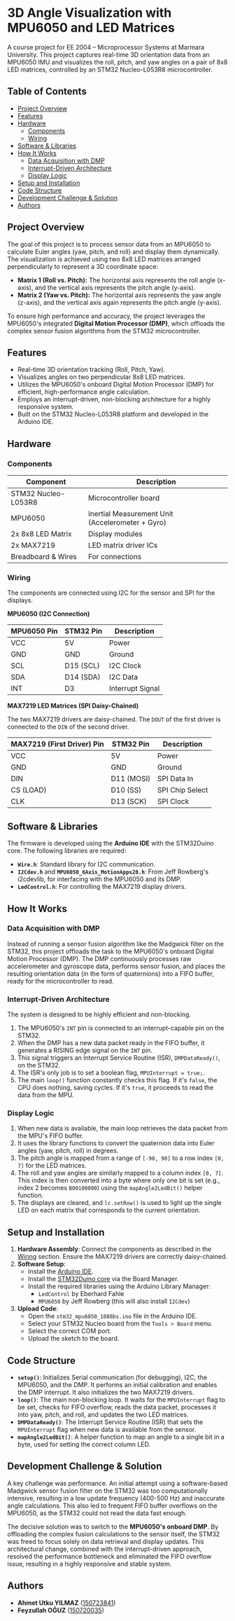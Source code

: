 # 3D Angle Visualization with MPU6050 and LED Matrices

A course project for EE 2004 – Microprocessor Systems at Marmara University. This project captures real-time 3D orientation data from an MPU6050 IMU and visualizes the roll, pitch, and yaw angles on a pair of 8x8 LED matrices, controlled by an STM32 Nucleo-L053R8 microcontroller.

## Table of Contents

- [Project Overview](#project-overview)
- [Features](#features)
- [Hardware](#hardware)
  - [Components](#components)
  - [Wiring](#wiring)
- [Software & Libraries](#software--libraries)
- [How It Works](#how-it-works)
  - [Data Acquisition with DMP](#data-acquisition-with-dmp)
  - [Interrupt-Driven Architecture](#interrupt-driven-architecture)
  - [Display Logic](#display-logic)
- [Setup and Installation](#setup-and-installation)
- [Code Structure](#code-structure)
- [Development Challenge & Solution](#development-challenge--solution)
- [Authors](#authors)

## Project Overview

The goal of this project is to process sensor data from an MPU6050 to calculate Euler angles (yaw, pitch, and roll) and display them dynamically. The visualization is achieved using two 8x8 LED matrices arranged perpendicularly to represent a 3D coordinate space:

- **Matrix 1 (Roll vs. Pitch):** The horizontal axis represents the roll angle (x-axis), and the vertical axis represents the pitch angle (y-axis).
- **Matrix 2 (Yaw vs. Pitch):** The horizontal axis represents the yaw angle (z-axis), and the vertical axis again represents the pitch angle (y-axis).

To ensure high performance and accuracy, the project leverages the MPU6050's integrated **Digital Motion Processor (DMP)**, which offloads the complex sensor fusion algorithms from the STM32 microcontroller.

## Features

- Real-time 3D orientation tracking (Roll, Pitch, Yaw).
- Visualizes angles on two perpendicular 8x8 LED matrices.
- Utilizes the MPU6050's onboard Digital Motion Processor (DMP) for efficient, high-performance angle calculation.
- Employs an interrupt-driven, non-blocking architecture for a highly responsive system.
- Built on the STM32 Nucleo-L053R8 platform and developed in the Arduino IDE.

## Hardware

### Components

| Component              | Description                                      |
| ---------------------- | ------------------------------------------------ |
| STM32 Nucleo-L053R8    | Microcontroller board                            |
| MPU6050                | Inertial Measurement Unit (Accelerometer + Gyro) |
| 2x 8x8 LED Matrix      | Display modules                                  |
| 2x MAX7219             | LED matrix driver ICs                            |
| Breadboard & Wires     | For connections                                  |

### Wiring

The components are connected using I2C for the sensor and SPI for the displays.

**MPU6050 (I2C Connection)**

| MPU6050 Pin | STM32 Pin | Description        |
| ----------- | --------- | ------------------ |
| VCC         | 5V        | Power              |
| GND         | GND       | Ground             |
| SCL         | D15 (SCL) | I2C Clock          |
| SDA         | D14 (SDA) | I2C Data           |
| INT         | D3        | Interrupt Signal   |

**MAX7219 LED Matrices (SPI Daisy-Chained)**

The two MAX7219 drivers are daisy-chained. The `DOUT` of the first driver is connected to the `DIN` of the second driver.

| MAX7219 (First Driver) Pin | STM32 Pin | Description        |
| -------------------------- | --------- | ------------------ |
| VCC                        | 5V        | Power              |
| GND                        | GND       | Ground             |
| DIN                        | D11 (MOSI)| SPI Data In        |
| CS (LOAD)                  | D10 (SS)  | SPI Chip Select    |
| CLK                        | D13 (SCK) | SPI Clock          |

## Software & Libraries

The firmware is developed using the **Arduino IDE** with the STM32Duino core. The following libraries are required:

- **`Wire.h`**: Standard library for I2C communication.
- **`I2Cdev.h`** and **`MPU6050_6Axis_MotionApps20.h`**: From Jeff Rowberg's i2cdevlib, for interfacing with the MPU6050 and its DMP.
- **`LedControl.h`**: For controlling the MAX7219 display drivers.

## How It Works

### Data Acquisition with DMP

Instead of running a sensor fusion algorithm like the Madgwick filter on the STM32, this project offloads the task to the MPU6050's onboard Digital Motion Processor (DMP). The DMP continuously processes raw accelerometer and gyroscope data, performs sensor fusion, and places the resulting orientation data (in the form of quaternions) into a FIFO buffer, ready for the microcontroller to read.

### Interrupt-Driven Architecture

The system is designed to be highly efficient and non-blocking.
1. The MPU6050's `INT` pin is connected to an interrupt-capable pin on the STM32.
2. When the DMP has a new data packet ready in the FIFO buffer, it generates a RISING edge signal on the `INT` pin.
3. This signal triggers an Interrupt Service Routine (ISR), `DMPDataReady()`, on the STM32.
4. The ISR's only job is to set a boolean flag, `MPUInterrupt = true;`.
5. The main `loop()` function constantly checks this flag. If it's `false`, the CPU does nothing, saving cycles. If it's `true`, it proceeds to read the data from the MPU.

### Display Logic

1. When new data is available, the main loop retrieves the data packet from the MPU's FIFO buffer.
2. It uses the library functions to convert the quaternion data into Euler angles (yaw, pitch, roll) in degrees.
3. The pitch angle is mapped from a range of `[-90, 90]` to a row index `[0, 7]` for the LED matrices.
4. The roll and yaw angles are similarly mapped to a column index `[0, 7]`. This index is then converted into a byte where only one bit is set (e.g., index 2 becomes `B00100000`) using the `mapAngle2LedBit()` helper function.
5. The displays are cleared, and `lc.setRow()` is used to light up the single LED on each matrix that corresponds to the current orientation.

## Setup and Installation

1.  **Hardware Assembly**: Connect the components as described in the [Wiring](#wiring) section. Ensure the MAX7219 drivers are correctly daisy-chained.
2.  **Software Setup**:
    - Install the [Arduino IDE](https://www.arduino.cc/en/software).
    - Install the [STM32Duino core](https://github.com/stm32duino/Arduino_Core_STM32) via the Board Manager.
    - Install the required libraries using the Arduino Library Manager:
      - `LedControl` by Eberhard Fahle
      - `MPU6050` by Jeff Rowberg (this will also install `I2Cdev`)
3.  **Upload Code**:
    - Open the `stm32_mpu6050_1088bs.ino` file in the Arduino IDE.
    - Select your STM32 Nucleo board from the `Tools > Board` menu.
    - Select the correct COM port.
    - Upload the sketch to the board.

## Code Structure

- **`setup()`**: Initializes Serial communication (for debugging), I2C, the MPU6050, and the DMP. It performs an initial calibration and enables the DMP interrupt. It also initializes the two MAX7219 drivers.
- **`loop()`**: The main non-blocking loop. It waits for the `MPUInterrupt` flag to be set, checks for FIFO overflow, reads the data packet, processes it into yaw, pitch, and roll, and updates the two LED matrices.
- **`DMPDataReady()`**: The Interrupt Service Routine (ISR) that sets the `MPUInterrupt` flag when new data is available from the sensor.
- **`mapAngle2LedBit()`**: A helper function to map an angle to a single bit in a byte, used for setting the correct column LED.

## Development Challenge & Solution

A key challenge was performance. An initial attempt using a software-based Madgwick sensor fusion filter on the STM32 was too computationally intensive, resulting in a low update frequency (400-500 Hz) and inaccurate angle calculations. This also led to frequent FIFO buffer overflows on the MPU6050, as the STM32 could not read the data fast enough.

The decisive solution was to switch to the **MPU6050's onboard DMP**. By offloading the complex fusion calculations to the sensor itself, the STM32 was freed to focus solely on data retrieval and display updates. This architectural change, combined with the interrupt-driven approach, resolved the performance bottleneck and eliminated the FIFO overflow issue, resulting in a highly responsive and stable system.

## Authors

- **Ahmet Utku YILMAZ** ([150723841](mailto:150723841@marun.edu.tr))
- **Feyzullah OĞUZ** ([150720035](mailto:150720035@marun.edu.tr))
